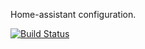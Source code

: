 Home-assistant configuration.

[![Build Status](https://travis-ci.org/geripgeri/Angie.svg?branch=master)](https://travis-ci.org/geripgeri/Angie)


